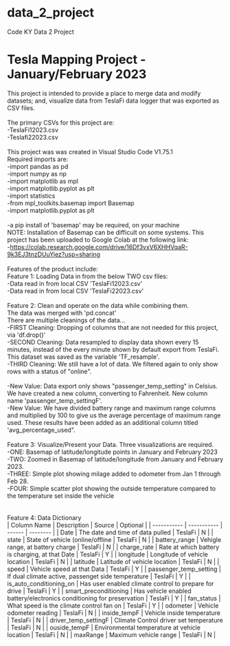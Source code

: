 # data_2_project
Code KY Data 2 Project
# Tesla Mapping Project - January/February 2023<br>
This project is intended to provide a place to merge data and modify datasets; and, visualize data from TeslaFi data logger that was exported as CSV files.<br>
<br>
The primary CSVs for this project are:<br>
-TeslaFi12023.csv<br>
-Teslafi22023.csv<br>
<br>
This project was was created in Visual Studio Code V1.75.1<br>
Required imports are:<br>
-import pandas as pd<br>
-import numpy as np<br>
-import matplotlib as mpl<br>
-import matplotlib.pyplot as plt<br>
-import statistics<br>
-from mpl_toolkits.basemap import Basemap<br>
-import matplotlib.pyplot as plt<br>
<br>
-a pip install of 'basemap' may be required, on your machine<br>
NOTE: Installation of Basemap can be difficult on some systems.  This project has been uploaded to Google Colab at the following link:<br>
-https://colab.research.google.com/drive/16Df3vxV6XHHVqaR-9k3EJ3tnzDUuYiez?usp=sharing
<br>
<br>
Features of the product include:<br>
Feature 1: Loading Data in from the below TWO csv files:<br>
-Data read in from local CSV 'TeslaFi12023.csv'<br>
-Data read in from local CSV 'TeslaFi22023.csv'<br>
<br>
Feature 2: Clean and operate on the data while combining them.<br>
The data was merged with 'pd.concat'<br>
There are multiple cleanings of the data...<br>
-FIRST Cleaning: Dropping of columns that are not needed for this project, via 'df.drop()'<br>
-SECOND Cleaning: Data resampled to display data shown every 15 minutes, instead of the every minute shown by default export from TeslaFi.  This dataset was saved as the variable 'TF_resample'.<br>
-THIRD Cleaning: We still have a lot of data.  We filtered again to only show rows with a status of "online".<br>
<br>
-New Value: Data export only shows "passenger_temp_setting" in Celsius.  We have created a new column, converting to Fahrenheit.  New column name 'passenger_temp_settingF'.<br>
-New Value: We have divided battery range and maximum range columns and multiplied by 100 to give us the average percentage of maximum range used.  These results have been added as an additional column titled 'avg_percentage_used".<br>
<br>
Feature 3: Visualize/Present your Data.  Three visualizations are required.<br>
-ONE: Basemap of latitude/longitude points in January and February 2023<br>
-TWO: Zoomed in Basemap of latitude/longitude from January and February 2023.<br>
-THREE: Simple plot showing milage added to odometer from Jan 1 through Feb 28.  <br>
-FOUR: Simple scatter plot showing the outside temperature compared to the temperature set inside the vehicle<br>
<br>
<br>
Feature 4: Data Dictionary<br>
| Column Name | Description | Source | Optional |
| ----------- | ----------- | ------ | -------- |
| Date       | The date and time of data pulled | TeslaFi | N |
| state | State of vehicle (online/offline | TeslaFi | N |
| battery_range | Vehigle range, at battery charge | TeslaFi | N |
| charge_rate | Rate at which battery is charging, at that Date | TeslaFi | Y |
| longitude | Longitude of vehicle location | TeslaFi | N |
| latitude | Latitude of vehicle location | TeslaFi | N |
| speed | Vehicle speed at that Data | TeslaFi | Y |
| passenger_temp_setting | If dual climate active, passenget side temperature | TeslaFi | Y |
| is_auto_conditioning_on | Has user enabled climate control to prepare for drive | TeslaFi | Y |
| smart_preconditioning | Has vehicle enabled battery/electronics conditioning for preservation | TeslaFi | Y |
| fan_status | What speed is the climate control fan on | TeslaFi | Y |
| odometer | Vehicle odometer reading | TeslaFi | N |
| inside_tempF | Vehicle inside temperature | TeslaFi | N |
| driver_temp_settingF | Climate Control driver set temperature | TeslaFi | N |
| ouside_tempF | Environmental temperature at vehicle location | TeslaFi | N |
| maxRange | Maximum vehicle range | TeslaFi | N |
